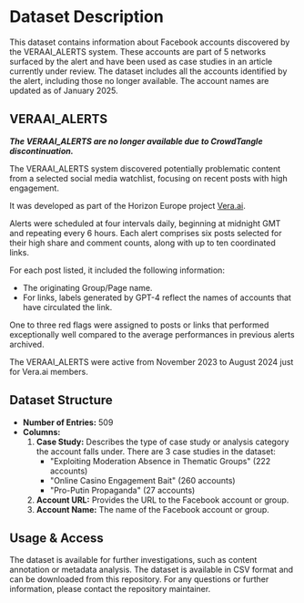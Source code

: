 # Dataset Description

This dataset contains information about Facebook accounts discovered by the VERAAI_ALERTS system. These accounts are part of 5 networks surfaced by the alert and have been used as case studies in an article currently under review. The dataset includes all the accounts identified by the alert, including those no longer available. The account names are updated as of January 2025.

## VERAAI_ALERTS

***The VERAAI_ALERTS are no longer available due to CrowdTangle discontinuation.***

The VERAAI_ALERTS system discovered potentially problematic content from a selected social media watchlist, focusing on recent posts with high engagement.

It was developed as part of the Horizon Europe project [Vera.ai](https://www.veraai.eu/home).

Alerts were scheduled at four intervals daily, beginning at midnight GMT and repeating every 6 hours. Each alert comprises six posts selected for their high share and comment counts, along with up to ten coordinated links.

For each post listed, it included the following information:
- The originating Group/Page name.
- For links, labels generated by GPT-4 reflect the names of accounts that have circulated the link.

One to three red flags were assigned to posts or links that performed exceptionally well compared to the average performances in previous alerts archived.

The VERAAI_ALERTS were active from November 2023 to August 2024 just for Vera.ai members.

## Dataset Structure

- **Number of Entries:** 509
- **Columns:**
  1. **Case Study:** Describes the type of case study or analysis category the account falls under. There are 3 case studies in the dataset:
     - "Exploiting Moderation Absence in Thematic Groups" (222 accounts)
     - "Online Casino Engagement Bait" (260 accounts)
     - "Pro-Putin Propaganda" (27 accounts)
  2. **Account URL:** Provides the URL to the Facebook account or group.
  3. **Account Name:** The name of the Facebook account or group.

## Usage & Access

The dataset is available for further investigations, such as content annotation or metadata analysis. The dataset is available in CSV format and can be downloaded from this repository. For any questions or further information, please contact the repository maintainer.
